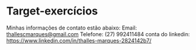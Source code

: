 # Target-exercícios

Minhas informações de contato estão abaixo: 
Email: thallescmarques@gmail.com
Telefone: (27) 992411484
conta do linkedin: https://www.linkedin.com/in/thalles-marques-2824142b7/

